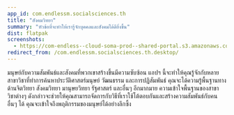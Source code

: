 ```yaml
---
app_id: com.endlessm.socialsciences.th
title: "สังคมวิทยา"
summary: "หัวข้อที่จะทำให้เรารู้จักบุคคลและสังคมได้ดียิ่งขึ้น"
dist: flatpak
screenshots:
  - https://com-endless--cloud-soma-prod--shared-portal.s3.amazonaws.com/apps.302.screenshots.ae96c754-7b5e-4ba2-84a7-5f2deab20e8e_201810232130795454.png
redirect_from: /com.endlessm.socialsciences.th.desktop/
---
```


<p>มนุษย์กับความสัมพันธ์และสังคมที่พวกเขาสร้างขึ้นมีความซับซ้อน แอปฯ นี้จะทำให้คุณรู้จักกับหลายสาขาวิชาที่ทำการค้นหาประวัติศาสตร์มนุษย์ วัฒนธรรม และการปฏิสัมพันธ์ คุณจะได้ความรู้พื้นฐานทางด้านจิตวิทยา สังคมวิทยา มานุษยวิทยา รัฐศาสตร์ และอื่นๆ อีกมากมาย ความเข้าใจพื้นฐานของสาขาวิชาต่างๆ ดังกล่าวจะช่วยให้คุณสามารถจัดการกับวิธีที่เราใช้โต้ตอบกันและสร้างความสัมพันธ์กับคนอื่นๆ ได้ คุณจะเข้าใจถึงพฤติกรรมของมนุษย์ได้อย่างลึกซึ้ง</p>